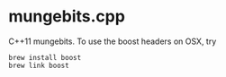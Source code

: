 # mungebits.cpp

C++11 mungebits. To use the boost headers on OSX, try

```
brew install boost
brew link boost
```

